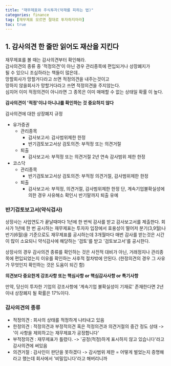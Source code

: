 ```yaml
---
title: "재무제표와 주식투자(악재를 피하는 법)"
categories: finance
tag: [재무제표 모르면 절대로 투자하지마라]
toc: true
---
```


## 1. 감사의견 한 줄만 읽어도 재산을 지킨다

재무제표를 볼 때는 감사의견부터 확인해라.<br>
감사의견의 종류 중 '적정의견'이 아닌 경우 관리종목에 편입되거나 상장폐지가<br>
될 수 있으니 조심하라는 책들이 많은데..<br>
망할회사가 망할거다라고 쓰면 적정의견을 내주는것이고<br>
망하지 않을회사가 망할거다라고 쓰면 적정의견을 주지않는다.<br>
심지어 이미 적정의견이 아니라면 그 종목은 이미 매매할 수 없는 상태일 확률 이 높다.

**감사의견이 '적정'이냐 아니냐를 확인하는 것 중요하지 않다**

감사의견에 대한 상장폐지 규정
- 유가증권
    - 관리종목
        - 감사보고서: 감사범위제한 한정
        - 반기검토보고서상 검토의견: 부적정 또는 의견거절
    - 퇴출
        - 감사보고서: 부적정 또는 의견거절
                     2년 연속 감사범위 제한 한정
- 코스닥
    - 관리종목
        - 반기검토보고서상 검토의견: 부적정 의견거절, 감사범위제한 한정
    - 퇴출
        - 감사보고서: 부적정, 의견거절, 감사범위제한 한정
                     단, 계속기업불확실성에 의한 경우 사유해소 확인시
                     반기말까지 퇴출 유예

### 반기검토보고서(약식검사)
상장사는 사업연도가 끝날때마다 1년에 한 번씩 감사를 받고 감사보고서를 제출한다. 회사가 1년에 한 번 공시하는 
재무제표는 투자자 입장에서 효용성이 떨어저 분기(3,9월)나 반기(6월)을 기준으로도 재무제표를 공시하는데
3개월마다 매번 감사를 받는것은 시간이 많이 소요되니 약식감사에 해당하는 '검토'를 받고 '검토보고서'를 공시한다.

상장사의 경우 감사의견 종류를 확인하는 것은 사전적 대비가 아닌, 거래정지나 관리종목에 편입되었는지 이유를 확인하는 사후적 절차밖에 안된다.
(한정의견의 경우 그 사유가 무엇인지 확인하는 것은 도움이 되긴 함)

**의견보다 중요한게 강조사항 또는 핵심사항 or 핵심감사사항 or 특기사항**

만약, 당신이 투자한 기업의 강조사항에 '계속기업 불확실성이 기재로' 존재한다면 2년 이내 상장폐지 될 확률은 17%이다.

### 감사의견의 종류
- 적정의견 : 회사의 상태를 적정하게 나타내고 있음
- 한정의견 : 적정의견과 부정적의견 혹은 적정의견과 의견거절의 중간 정도 상태 -> '이 사항을 제외하고는 재무제표가 공정합니다'
- 부적정의견 : 재무제표가 틀렸다. -> '공정(적정)하게 표시하지 않고 있습니다'라고 감사의견에 써있음
- 의견거절 : 감사인이 판단을 못하겠다 -> 감사범위 제한 = 어떻게 벌었는지 증명해라고 했는데 회사에서 '비밀입니다'라고 해버리니까 

